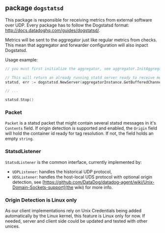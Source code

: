 ## package `dogstatsd`

This package is responsible for receiving metrics from external software over
UDP. Every package has to follow the Dogstatsd format:
http://docs.datadoghq.com/guides/dogstatsd/.

Metrics will be sent to the aggregator just like regular metrics from checks.
This mean that aggregator and forwarder configuration will also inpact
Dogstatsd.

Usage example:
```go
// you must first initialize the aggregator, see aggregator.InitAggregator

// This will return an already running statd server ready to receive metrics
statsd, err := dogstatsd.NewServer(aggregatorInstance.GetBufferedChannels())

// ...

statsd.Stop()
```

### Packet

`Packet` is a statsd packet that might contain several statsd messages in it's
`Contents` field. If origin detection is supported and enabled, the `Origin`
field will hold the container id ready for tag resolution. If not, the field holds
an empty `string`.

### StatsdListener

`StatsdListener` is the common interface, currently implemented by:

- `UDPListener`: handles the historical UDP protocol,
- `UDSListener`: handles the host-local UDS protocol with optional origin detection,
see [https://github.com/DataDog/datadog-agent/wiki/Unix-Domain-Sockets-support](the wiki)
for more info.

### Origin Detection is Linux only

As our client implementations rely on Unix Credentials being added automatically
by the Linux kernel, this feature is Linux only for now. If needed, server and
client side could be updated and tested with other unices.
